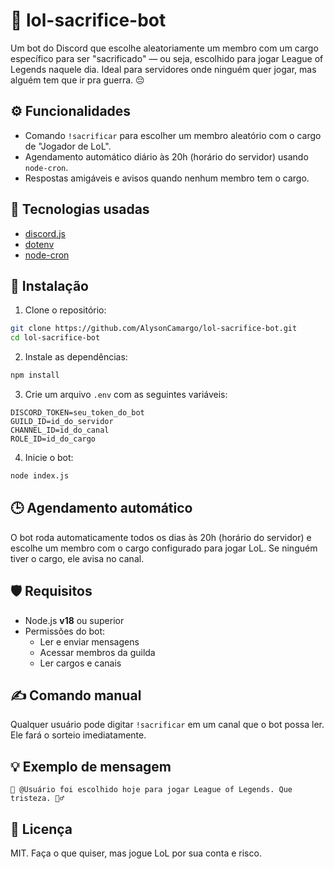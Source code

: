 # 🎯 lol-sacrifice-bot

Um bot do Discord que escolhe aleatoriamente um membro com um cargo específico para ser "sacrificado" — ou seja, escolhido para jogar League of Legends naquele dia. Ideal para servidores onde ninguém quer jogar, mas alguém tem que ir pra guerra. 😔

## ⚙️ Funcionalidades

- Comando `!sacrificar` para escolher um membro aleatório com o cargo de "Jogador de LoL".
- Agendamento automático diário às 20h (horário do servidor) usando `node-cron`.
- Respostas amigáveis e avisos quando nenhum membro tem o cargo.

## 🧠 Tecnologias usadas

- [discord.js](https://discord.js.org/)
- [dotenv](https://www.npmjs.com/package/dotenv)
- [node-cron](https://www.npmjs.com/package/node-cron)

## 🚀 Instalação

1. Clone o repositório:

```bash
git clone https://github.com/AlysonCamargo/lol-sacrifice-bot.git
cd lol-sacrifice-bot
```

2. Instale as dependências:

```bash
npm install
```

3. Crie um arquivo `.env` com as seguintes variáveis:

```env
DISCORD_TOKEN=seu_token_do_bot
GUILD_ID=id_do_servidor
CHANNEL_ID=id_do_canal
ROLE_ID=id_do_cargo
```

4. Inicie o bot:

```bash
node index.js
```

## 🕒 Agendamento automático

O bot roda automaticamente todos os dias às 20h (horário do servidor) e escolhe um membro com o cargo configurado para jogar LoL. Se ninguém tiver o cargo, ele avisa no canal.

## 🛡️ Requisitos

- Node.js **v18** ou superior
- Permissões do bot:
  - Ler e enviar mensagens
  - Acessar membros da guilda
  - Ler cargos e canais

## ✍️ Comando manual

Qualquer usuário pode digitar `!sacrificar` em um canal que o bot possa ler. Ele fará o sorteio imediatamente.

## 💡 Exemplo de mensagem

```
🎯 @Usuário foi escolhido hoje para jogar League of Legends. Que tristeza. 🙋‍♂️
```

## 📄 Licença

MIT. Faça o que quiser, mas jogue LoL por sua conta e risco.
